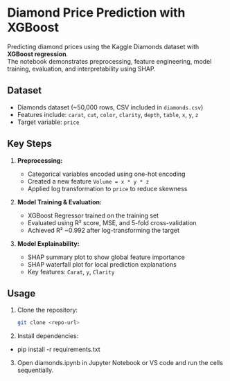 # Diamond Price Prediction with XGBoost

Predicting diamond prices using the Kaggle Diamonds dataset with **XGBoost regression**.  
The notebook demonstrates preprocessing, feature engineering, model training, evaluation, and interpretability using SHAP.



## Dataset
- Diamonds dataset (~50,000 rows, CSV included in `diamonds.csv`)  
- Features include: `carat`, `cut`, `color`, `clarity`, `depth`, `table`, `x`, `y`, `z`  
- Target variable: `price`



## Key Steps
1. **Preprocessing:**  
   - Categorical variables encoded using one-hot encoding  
   - Created a new feature `Volume = x * y * z`  
   - Applied log transformation to `price` to reduce skewness  

2. **Model Training & Evaluation:**  
   - XGBoost Regressor trained on the training set  
   - Evaluated using R² score, MSE, and 5-fold cross-validation  
   - Achieved R² ~0.992 after log-transforming the target  

3. **Model Explainability:**  
   - SHAP summary plot to show global feature importance  
   - SHAP waterfall plot for local prediction explanations  
   - Key features: `Carat`, `y`, `Clarity`



## Usage
1. Clone the repository:
   ```bash
   git clone <repo-url>
2. Install dependencies:
- pip install -r requirements.txt
3. Open diamonds.ipynb in Jupyter Notebook or VS code and run the cells sequentially.